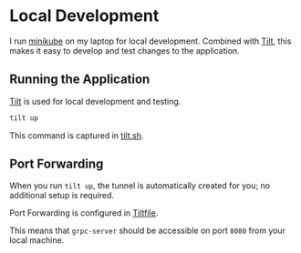 # Local Development

I run [minikube](https://minikube.sigs.k8s.io/docs/start/) on my laptop for local development. Combined
with [Tilt](https://tilt.dev/), this makes it easy to develop and test changes to the application.

## Running the Application

[Tilt](https://tilt.dev/) is used for local development and testing.

```bash
tilt up
```

This command is captured in [tilt.sh](../scripts/tilt.sh).

## Port Forwarding

When you run `tilt up`, the tunnel is automatically created for you; no additional setup is required.

Port Forwarding is configured in [Tiltfile](../Tiltfile).

This means that `grpc-server` should be accessible on port `8080` from your local machine.
